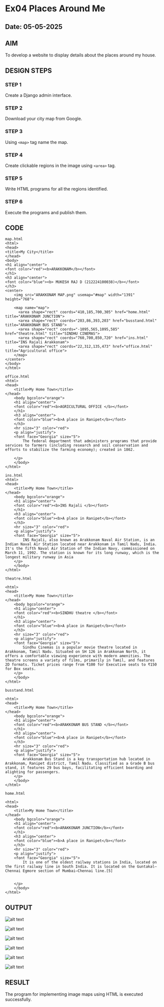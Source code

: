 # Ex04 Places Around Me
## Date: 05-05-2025

## AIM
To develop a website to display details about the places around my house.

## DESIGN STEPS

### STEP 1
Create a Django admin interface.

### STEP 2
Download your city map from Google.

### STEP 3
Using ```<map>``` tag name the map.

### STEP 4
Create clickable regions in the image using ```<area>``` tag.

### STEP 5
Write HTML programs for all the regions identified.

### STEP 6
Execute the programs and publish them.

## CODE
``` 
map.html
<html>
<head>
<title>My City</title>
</head>
<body>
<h1 align="center">
<font color="red"><b>ARAKKONAM</b></font>
</h1>
<h3 align="center">
<font color="blue"><b> MUKESH RAJ D (212224100038)</b></font>
</h3>
<center>
    <img src="ARAKKONAM MAP.png" usemap="#map" width="1391" height="768">

    <map name="map">
      <area shape="rect" coords="410,185,700,305" href="home.html" title="ARAKKONAM JUNCTION">
      <area shape="rect" coords="203,86,393,203" href="busstand.html" title="ARAKKONAM BUS STAND">
      <area shape="rect" coords="-1095,565,1095,585" href="theatre.html" title="SINDHU CINEMAS">
      <area shape="rect" coords="760,700,850,720" href="ins.html" title="INS Rajali Arakkonam">
      <area shape="rect" coords="22,312,135,473" href="office.html" title="Agricultural office">
    </map>
</center>
</body>
</html>

office.html
<html>
<head> 
    <title>My Home Town</title> 
</head> 
    <body bgcolor="orange"> 
    <h1 align="center"> 
    <font color="red"><b>AGRICULTURAL OFFICE </b></font> 
    </h1> 
    <h3 align="center"> 
    <font color="blue"><b>A place in Ranipet</b></font> 
    </h3> 
    <hr size="3" color="red"> 
    <p align="justify"> 
    <font face="Georgia" size="5"> 
        The federal department that administers programs that provide services to farmers (including research and soil conservation and efforts to stabilize the farming economy); created in 1862.

    </p> 
    </body> 
</html>

ins.html
<html>
<head> 
    <title>My Home Town</title> 
</head> 
    <body bgcolor="orange"> 
    <h1 align="center"> 
    <font color="red"><b>INS Rajali </b></font> 
    </h1> 
    <h3 align="center"> 
    <font color="blue"><b>A place in Ranipet</b></font> 
    </h3> 
    <hr size="3" color="red"> 
    <p align="justify"> 
    <font face="Georgia" size="5"> 
        INS Rajali, also known as Arakkonam Naval Air Station, is an Indian Naval Air Station located near Arakkonam in Tamil Nadu, India. It's the fifth Naval Air Station of the Indian Navy, commissioned on March 11, 1992. The station is known for its long runway, which is the longest military runway in Asia
    </p> 
    </body> 
</html>

theatre.html

<html>
<head> 
    <title>My Home Town</title> 
</head> 
    <body bgcolor="orange"> 
    <h1 align="center"> 
    <font color="red"><b>SINDHU theatre </b></font> 
    </h1> 
    <h3 align="center"> 
    <font color="blue"><b>A place in Ranipet</b></font> 
    </h3> 
    <hr size="3" color="red"> 
    <p align="justify"> 
    <font face="Georgia" size="5"> 
        Sindhu Cinemas is a popular movie theatre located in Arakkonam, Tamil Nadu. Situated on SH 126 in Arakkonam North, it offers a comfortable viewing experience with modern amenities. The theatre screens a variety of films, primarily in Tamil, and features 2D formats. Ticket prices range from ₹100 for Executive seats to ₹150 for Box seats. 
    </p> 
    </body> 
</html>

busstand.html

<html>
<head> 
    <title>My Home Town</title> 
</head> 
    <body bgcolor="orange"> 
    <h1 align="center"> 
    <font color="red"><b>ARAKKONAM BUS STAND </b></font> 
    </h1> 
    <h3 align="center"> 
    <font color="blue"><b>A place in Ranipet</b></font> 
    </h3> 
    <hr size="3" color="red"> 
    <p align="justify"> 
    <font face="Georgia" size="5"> 
        Arakkonam Bus Stand is a key transportation hub located in Arakkonam, Ranipet district, Tamil Nadu. Classified as a Grade B bus stand, it features 29 bus bays, facilitating efficient boarding and alighting for passengers.
    </p> 
    </body> 
</html>

home.html

<html>
<head> 
    <title>My Home Town</title> 
</head> 
    <body bgcolor="orange"> 
    <h1 align="center"> 
    <font color="red"><b>ARAKKONAM JUNCTION</b></font> 
    </h1> 
    <h3 align="center"> 
    <font color="blue"><b>A place in Ranipet</b></font> 
    </h3> 
    <hr size="3" color="red"> 
    <p align="justify"> 
    <font face="Georgia" size="5"> 
        It is one of the oldest railway stations in India, located on the first railway line in South India. It is located on the Guntakal–Chennai Egmore section of Mumbai–Chennai line.[5]


    </p> 
    </body> 
</html>
```
## OUTPUT

![alt text](<Screenshot 2025-05-05 113739-1.png>)

![alt text](<Screenshot 2025-05-05 114111-1.png>)

![alt text](<Screenshot 2025-05-05 114132-1.png>)


![alt text](<Screenshot 2025-05-05 114148-1.png>)


![alt text](<Screenshot 2025-05-05 114207-1.png>)


![alt text](<Screenshot 2025-05-05 114216-1.png>)

## RESULT
The program for implementing image maps using HTML is executed successfully.
